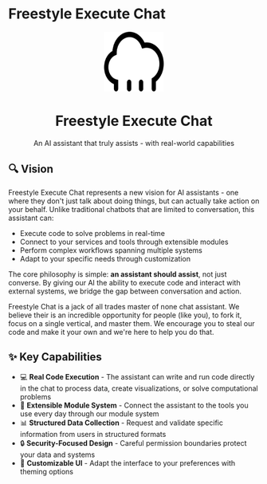 # Freestyle Execute Chat

<div align="center">
  <img src="public/logo.svg" width="120" height="120" alt="Freestyle Execute Chat Logo" />
  <h1>Freestyle Execute Chat</h1>
  <p>An AI assistant that truly assists - with real-world capabilities</p>
</div>

## 🔍 Vision

Freestyle Execute Chat represents a new vision for AI assistants - one where they don't just talk about doing things, but can actually take action on your behalf. Unlike traditional chatbots that are limited to conversation, this assistant can:

- Execute code to solve problems in real-time
- Connect to your services and tools through extensible modules
- Perform complex workflows spanning multiple systems
- Adapt to your specific needs through customization

The core philosophy is simple: **an assistant should assist**, not just converse. By giving our AI the ability to execute code and interact with external systems, we bridge the gap between conversation and action.

Freestyle Chat is a jack of all trades master of none chat assistant. We believe their is an incredible opportunity for people (like you), to fork it, focus on a single vertical, and master them. We encourage you to steal our code and make it your own and we're here to help you do that.

## ✨ Key Capabilities

- 💻 **Real Code Execution** - The assistant can write and run code directly in the chat to process data, create visualizations, or solve computational problems
- 🧩 **Extensible Module System** - Connect the assistant to the tools you use every day through our module system
- 📊 **Structured Data Collection** - Request and validate specific information from users in structured formats
- 🔒 **Security-Focused Design** - Careful permission boundaries protect your data and systems
- 🎨 **Customizable UI** - Adapt the interface to your preferences with theming options
